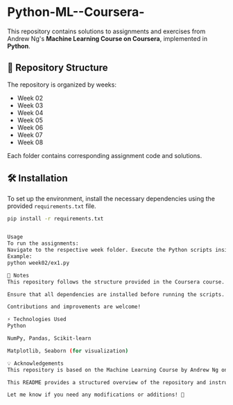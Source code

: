 # Python-ML--Coursera-

This repository contains solutions to assignments and exercises from Andrew Ng's **Machine Learning Course on Coursera**, implemented in **Python**.

## 📜 Repository Structure
The repository is organized by weeks:
- Week 02
- Week 03
- Week 04
- Week 05
- Week 06
- Week 07
- Week 08

Each folder contains corresponding assignment code and solutions.

## 🛠 Installation
To set up the environment, install the necessary dependencies using the provided `requirements.txt` file.

```bash
pip install -r requirements.txt


Usage
To run the assignments:
Navigate to the respective week folder. Execute the Python scripts inside.
Example:
python week02/ex1.py

📌 Notes
This repository follows the structure provided in the Coursera course.

Ensure that all dependencies are installed before running the scripts.

Contributions and improvements are welcome!

⚡ Technologies Used
Python

NumPy, Pandas, Scikit-learn

Matplotlib, Seaborn (for visualization)

💡 Acknowledgements
This repository is based on the Machine Learning Course by Andrew Ng on Coursera. All materials and solutions are intended for educational purposes.

This README provides a structured overview of the repository and instructions for installation and usage. You can tweak it further based on additional information in the project.

Let me know if you need any modifications or additions! 🚀
